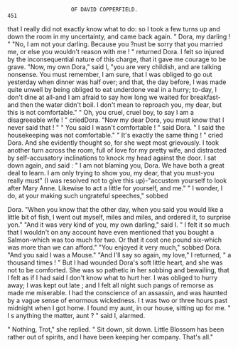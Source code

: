                         OF DAVID COPPERFIELD.                            451
that I really did not exactly know what to do: so I took a few turns
up and down the room in my uncertainty, and came back again.
   " Dora, my darling ! "
   "No, I am not your darling. Because you ?nust be sorry that you
married me, or else you wouldn't reason with me ! " returned Dora.
   I felt so injured by the inconsequential nature of this charge, that it
gave me courage to be grave.
   "Now, my own Dora," said I, "you are very childish, and are talking
nonsense. You must remember, I am sure, that I was obliged to go out
yesterday when dinner was half over; and that, the day before, I was
made quite unwell by being obliged to eat underdone veal in a hurry;
to-day, I don't dine at all-and I am afraid to say how long we waited for
breakfast-and      then the water didn't boil. I don't mean to reproach
you, my dear, but this is not comfortable."
   " Oh, you cruel, cruel boy, to say I am a disagreeable wife ! " criedDora.
   "Now my dear Dora, you must know that I never said that ! "
   " You said I wasn't comfortable ! " said Dora.
   " I said the housekeeping was not comfortable."
   " It's exactly the same thing ! " cried Dora. And she evidently
thought so, for she wept most grievously.
   I took another turn across the room, full of love for my pretty wife,
and distracted by self-accusatory inclinations to knock my head against
the door. I sat down again, and said :
   " I am not blaming you, Dora. We have both a great deal to learn.
I am only trying to show you, my dear, that you must-you really must"
(I was resolved not to give this up)-"accustom yourself to look after
Mary Anne. Likewise to act a little for yourself, and me."
   " I wonder, I do, at your making such ungrateful speeches," sobbed

Dora. "When you know that the other day, when you said you would
like a little bit of fish, I went out myself, miles and miles, and ordered it,
to surprise yon."
   "And it was very kind of you, my own darling," said I. " I felt it so
much that I wouldn't on any account have even mentioned that you
bought a Salmon-which was too much for two. Or that it cost one pound
six-which was more than we can afford."
   "You enjoyed it very much," sobbed Dora. "And you said I was
a Mouse."
   "And I'll say so again, my love," I returned, " a thousand times ! "
   But I had wounded Dora's soft little heart, and she was not to be
comforted. She was so pathetic in her sobbing and bewailing, that I felt
as if I had said I don't know what to hurt her. I was obliged to hurry
away; I was kept out late ; and I felt all night such pangs of remorse as
made me miserable. I had the conscience of an assassin, and was haunted
by a vague sense of enormous wickedness.
   I t was two or three hours past midnight when I got home. I found
my aunt, in our house, sitting up for me.
   " I s anything the matter, aunt ? " said I, alarmed.

   " Nothing, Trot," she replied. " Sit down, sit down. Little Blossom
 has been rather out of spirits, and I have been keeping her company.
That's all."
